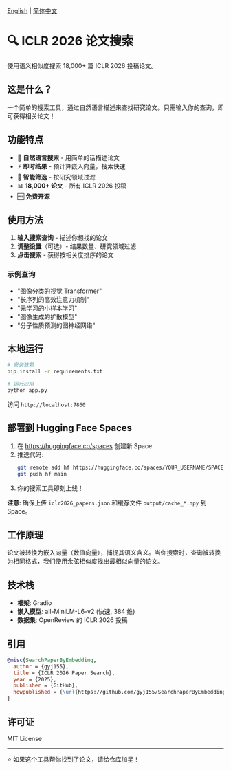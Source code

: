 [English](./README.md) | [简体中文](./README_zh-CN.md)

# 🔍 ICLR 2026 论文搜索

使用语义相似度搜索 18,000+ 篇 ICLR 2026 投稿论文。

## 这是什么？

一个简单的搜索工具，通过自然语言描述来查找研究论文。只需输入你的查询，即可获得相关论文！

## 功能特点

- 🔎 **自然语言搜索** - 用简单的话描述论文
- ⚡ **即时结果** - 预计算嵌入向量，搜索快速
- 🎯 **智能筛选** - 按研究领域过滤
- 📊 **18,000+ 论文** - 所有 ICLR 2026 投稿
- 🆓 **免费开源**

## 使用方法

1. **输入搜索查询** - 描述你想找的论文
2. **调整设置**（可选）- 结果数量、研究领域过滤
3. **点击搜索** - 获得按相关度排序的论文

### 示例查询

- "图像分类的视觉 Transformer"
- "长序列的高效注意力机制"
- "元学习的小样本学习"
- "图像生成的扩散模型"
- "分子性质预测的图神经网络"

## 本地运行

```bash
# 安装依赖
pip install -r requirements.txt

# 运行应用
python app.py
```

访问 `http://localhost:7860`

## 部署到 Hugging Face Spaces

1. 在 https://huggingface.co/spaces 创建新 Space
2. 推送代码:
   ```bash
   git remote add hf https://huggingface.co/spaces/YOUR_USERNAME/SPACE_NAME
   git push hf main
   ```
3. 你的搜索工具即刻上线！

**注意**: 确保上传 `iclr2026_papers.json` 和缓存文件 `output/cache_*.npy` 到 Space。

## 工作原理

论文被转换为嵌入向量（数值向量），捕捉其语义含义。当你搜索时，查询被转换为相同格式，我们使用余弦相似度找出最相似向量的论文。

## 技术栈

- **框架**: Gradio
- **嵌入模型**: all-MiniLM-L6-v2 (快速, 384 维)
- **数据集**: OpenReview 的 ICLR 2026 投稿

## 引用

```bibtex
@misc{SearchPaperByEmbedding,
  author = {gyj155},
  title = {ICLR 2026 Paper Search},
  year = {2025},
  publisher = {GitHub},
  howpublished = {\url{https://github.com/gyj155/SearchPaperByEmbedding}}
}
```

## 许可证

MIT License

---

⭐ 如果这个工具帮你找到了论文，请给仓库加星！
